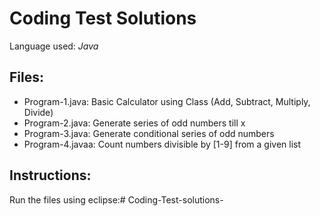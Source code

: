 # Coding Test Solutions

Language used: *Java*

## Files:
- Program-1.java: Basic Calculator using Class (Add, Subtract, Multiply, Divide)
- Program-2.java: Generate series of odd numbers till x
- Program-3.java: Generate conditional series of odd numbers
- Program-4.javaa: Count numbers divisible by [1-9] from a given list

## Instructions:
Run the files using eclipse:# Coding-Test-solutions-
